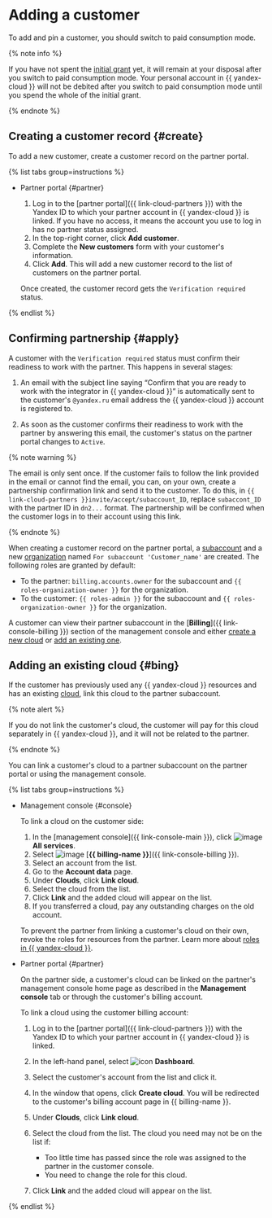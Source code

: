# Adding a customer

To add and pin a customer, you should switch to paid consumption mode.

{% note info %}

If you have not spent the [initial grant](../../billing/concepts/bonus-account.md#start) yet, it will remain at your disposal after you switch to paid consumption mode. Your personal account in {{ yandex-cloud }} will not be debited after you switch to paid consumption mode until you spend the whole of the initial grant.

{% endnote %}

## Creating a customer record {#create}

To add a new customer, create a customer record on the partner portal.

{% list tabs group=instructions %}

- Partner portal {#partner}

   1. Log in to the [partner portal]({{ link-cloud-partners }}) with the Yandex ID to which your partner account in {{ yandex-cloud }} is linked. If you have no access, it means the account you use to log in has no partner status assigned.
   1. In the top-right corner, click **Add customer**.
   1. Complete the **New customers** form with your customer's information.
   1. Click **Add**. This will add a new customer record to the list of customers on the partner portal.

   Once created, the customer record gets the `Verification required` status.

{% endlist %}

## Confirming partnership {#apply}

A customer with the `Verification required` status must confirm their readiness to work with the partner. This happens in several stages:

1. An email with the subject line saying <q>Confirm that you are ready to work with the integrator in {{ yandex-cloud }}</q> is automatically sent to the customer's `@yandex.ru` email address the {{ yandex-cloud }} account is registered to.

1. As soon as the customer confirms their readiness to work with the partner by answering this email, the customer's status on the partner portal changes to `Active`.

{% note warning %}

The email is only sent once.
If the customer fails to follow the link provided in the email or cannot find the email, you can, on your own, create a partnership confirmation link and send it to the customer. To do this, in `{{ link-cloud-partners }}invite/accept/subaccount_ID`, replace `subaccont_ID` with the partner ID in `dn2...` format.
The partnership will be confirmed when the customer logs in to their account using this link.

{% endnote %}

When creating a customer record on the partner portal, a [subaccount](../terms.md#subaccount) and a new [organization](../../organization/) named `For subaccount 'Customer_name'` are created. The following roles are granted by default:

* To the partner: `billing.accounts.owner` for the subaccount and `{{ roles-organization-owner }}` for the organization.
* To the customer: `{{ roles-admin }}` for the subaccount and `{{ roles-organization-owner }}` for the organization.

A customer can view their partner subaccount in the [**Billing**]({{ link-console-billing }}) section of the management console and either [create a new cloud](../../resource-manager/operations/cloud/create.md) or [add an existing one](#bing).

## Adding an existing cloud {#bing}

If the customer has previously used any {{ yandex-cloud }} resources and has an existing [cloud](../../resource-manager/concepts/resources-hierarchy.md#cloud), link this cloud to the partner subaccount.

{% note alert %}

If you do not link the customer's cloud, the customer will pay for this cloud separately in {{ yandex-cloud }}, and it will not be related to the partner.

{% endnote %}

You can link a customer's cloud to a partner subaccount on the partner portal or using the management console.

{% list tabs group=instructions %}

- Management console {#console}

   To link a cloud on the customer side:

   1. In the [management console]({{ link-console-main }}), click ![image](../../_assets/console-icons/dots-9.svg) **All services**.
   1. Select ![image](../../_assets/console-icons/credit-card.svg) [**{{ billing-name }}**]({{ link-console-billing }}).
   1. Select an account from the list.
   1. Go to the **Account data** page.
   1. Under **Clouds**, click **Link cloud**.
   1. Select the cloud from the list.
   1. Click **Link** and the added cloud will appear on the list.
   1. If you transferred a cloud, pay any outstanding charges on the old account.

   To prevent the partner from linking a customer's cloud on their own, revoke the roles for resources from the partner. Learn more about [roles in {{ yandex-cloud }}](../../resource-manager/security/).

- Partner portal {#partner}

   On the partner side, a customer's cloud can be linked on the partner's management console home page as described in the **Management console** tab or through the customer's billing account.

   To link a cloud using the customer billing account:

   1. Log in to the [partner portal]({{ link-cloud-partners }}) with the Yandex ID to which your partner account in {{ yandex-cloud }} is linked.
   1. In the left-hand panel, select ![icon](../../_assets/console-icons/layout-header-side-content.svg) **Dashboard**.
   1. Select the customer's account from the list and click it.
   1. In the window that opens, click **Create cloud**. You will be redirected to the customer's billing account page in {{ billing-name }}.
   1. Under **Clouds**, click **Link cloud**.
   1. Select the cloud from the list. The cloud you need may not be on the list if:

      * Too little time has passed since the role was assigned to the partner in the customer console.
      * You need to change the role for this cloud.

   1. Click **Link** and the added cloud will appear on the list.

{% endlist %}
